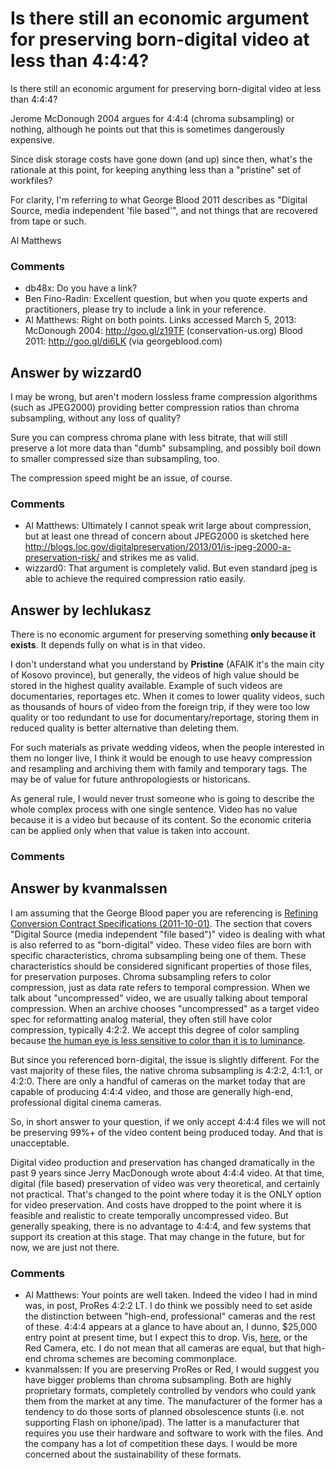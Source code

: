 Is there still an economic argument for preserving born-digital video at less than 4:4:4?
=====================
Is there still an economic argument for preserving born-digital video at
less than 4:4:4?

Jerome McDonough 2004 argues for 4:4:4 (chroma subsampling) or nothing,
although he points out that this is sometimes dangerously expensive.

Since disk storage costs have gone down (and up) since then, what's the
rationale at this point, for keeping anything less than a "pristine" set
of workfiles?

For clarity, I'm referring to what George Blood 2011 describes as
"Digital Source, media independent 'file based'", and not things that
are recovered from tape or such.

Al Matthews

### Comments ###
* db48x: Do you have a link?
* Ben Fino-Radin: Excellent question, but when you quote experts and practitioners, please
try to include a link in your reference.
* Al Matthews: Right on both points. Links accessed March 5, 2013: McDonough 2004:
http://goo.gl/z19TF (conservation-us.org) Blood 2011:
http://goo.gl/di6LK (via georgeblood.com)


Answer by wizzard0
----------------
I may be wrong, but aren't modern lossless frame compression algorithms
(such as JPEG2000) providing better compression ratios than chroma
subsampling, without any loss of quality?

Sure you can compress chroma plane with less bitrate, that will still
preserve a lot more data than "dumb" subsampling, and possibly boil down
to smaller compressed size than subsampling, too.

The compression speed might be an issue, of course.

### Comments ###
* Al Matthews: Ultimately I cannot speak writ large about compression, but at least one
thread of concern about JPEG2000 is sketched here
http://blogs.loc.gov/digitalpreservation/2013/01/is-jpeg-2000-a-preservation-risk/
and strikes me as valid.
* wizzard0: That argument is completely valid. But even standard jpeg is able to
achieve the required compression ratio easily.

Answer by lechlukasz
----------------
There is no economic argument for preserving something **only because it
exists**. It depends fully on what is in that video.

I don't understand what you understand by **Pristine** (AFAIK it's the
main city of Kosovo province), but generally, the videos of high value
should be stored in the highest quality available. Example of such
videos are documentaries, reportages etc. When it comes to lower quality
videos, such as thousands of hours of video from the foreign trip, if
they were too low quality or too redundant to use for
documentary/reportage, storing them in reduced quality is better
alternative than deleting them.

For such materials as private wedding videos, when the people interested
in them no longer live, I think it would be enough to use heavy
compression and resampling and archiving them with family and temporary
tags. The may be of value for future anthropologiests or historicans.

As general rule, I would never trust someone who is going to describe
the whole complex process with one single sentence. Video has no value
because it is a video but because of its content. So the economic
criteria can be applied only when that value is taken into account.

### Comments ###

Answer by kvanmalssen
----------------
I am assuming that the George Blood paper you are referencing is
[Refining Conversion Contract Specifications
(2011-10-01)](http://dl.dropbox.com/u/81562888/George%20Blood%20LIbrary%20of%20Congress%20IntrmMastVidFormatRecs_20111114.pdf).
The section that covers "Digital Source (media independent "file
based")" video is dealing with what is also referred to as
"born-digital" video. These video files are born with specific
characteristics, chroma subsampling being one of them. These
characteristics should be considered significant properties of those
files, for preservation purposes. Chroma subsampling refers to color
compression, just as data rate refers to temporal compression. When we
talk about "uncompressed" video, we are usually talking about temporal
compression. When an archive chooses "uncompressed" as a target video
spec for reformatting analog material, they often still have color
compression, typically 4:2:2. We accept this degree of color sampling
because [the human eye is less sensitive to color than it is to
luminance](http://en.wikipedia.org/wiki/Chroma_subsampling).

But since you referenced born-digital, the issue is slightly different.
For the vast majority of these files, the native chroma subsampling is
4:2:2, 4:1:1, or 4:2:0. There are only a handful of cameras on the
market today that are capable of producing 4:4:4 video, and those are
generally high-end, professional digital cinema cameras.

So, in short answer to your question, if we only accept 4:4:4 files we
will not be preserving 99%+ of the video content being produced today.
And that is unacceptable.

Digital video production and preservation has changed dramatically in
the past 9 years since Jerry MacDonough wrote about 4:4:4 video. At that
time, digital (file based) preservation of video was very theoretical,
and certainly not practical. That's changed to the point where today it
is the ONLY option for video preservation. And costs have dropped to the
point where it is feasible and realistic to create temporally
uncompressed video. But generally speaking, there is no advantage to
4:4:4, and few systems that support its creation at this stage. That may
change in the future, but for now, we are just not there.

### Comments ###
* Al Matthews: Your points are well taken. Indeed the video I had in mind was, in post,
ProRes 4:2:2 LT. I do think we possibly need to set aside the
distinction between "high-end, professional" cameras and the rest of
these. 4:4:4 appears at a glance to have about an, I dunno, \$25,000
entry point at present time, but I expect this to drop. Vis,
[here](http://wwsw.dslrnewsshooter.com/2012/12/29/a-late-christmas-gift-from-sound-devices-the-pix240-gets-free-4444-firmware-upgrade/),
or the Red Camera, etc. I do not mean that all cameras are equal, but
that high-end chroma schemes are becoming commonplace.
* kvanmalssen: If you are preserving ProRes or Red, I would suggest you have bigger
problems than chroma subsampling. Both are highly proprietary formats,
completely controlled by vendors who could yank them from the market at
any time. The manufacturer of the former has a tendency to do those
sorts of planned obsolescence stunts (i.e. not supporting Flash on
iphone/ipad). The latter is a manufacturer that requires you use their
hardware and software to work with the files. And the company has a lot
of competition these days. I would be more concerned about the
sustainability of these formats.

